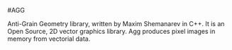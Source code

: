 #AGG

Anti-Grain Geometry library, written by Maxim Shemanarev in C++. It is an Open Source, 2D vector graphics library. Agg produces pixel images in memory from vectorial data.
